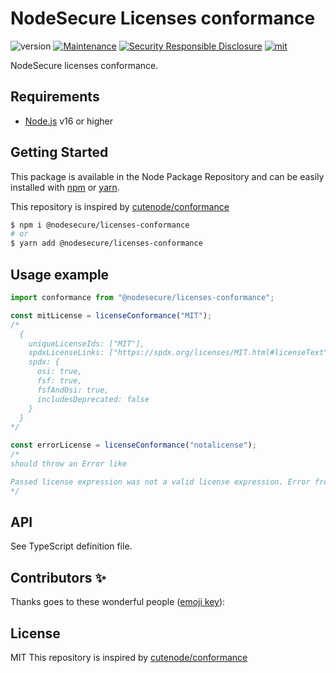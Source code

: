 # NodeSecure Licenses conformance
![version](https://img.shields.io/badge/dynamic/json.svg?url=https://raw.githubusercontent.com/NodeSecure/flags/master/package.json&query=$.version&label=Version)
[![Maintenance](https://img.shields.io/badge/Maintained%3F-yes-green.svg)](https://github.com/NodeSecure/flags/commit-activity)
[![Security Responsible Disclosure](https://img.shields.io/badge/Security-Responsible%20Disclosure-yellow.svg)](https://github.com/nodejs/security-wg/blob/master/processes/responsible_disclosure_template.md
)
[![mit](https://img.shields.io/github/license/Naereen/StrapDown.js.svg)](https://github.com/NodeSecure/flags/blob/master/LICENSE)

NodeSecure licenses conformance.

## Requirements
- [Node.js](https://nodejs.org/en/) v16 or higher

## Getting Started

This package is available in the Node Package Repository and can be easily installed with [npm](https://docs.npmjs.com/getting-started/what-is-npm) or [yarn](https://yarnpkg.com).

This repository is inspired by [cutenode/conformance](https://github.com/cutenode/conformance.git)

```bash
$ npm i @nodesecure/licenses-conformance
# or
$ yarn add @nodesecure/licenses-conformance
```

## Usage example

```js
import conformance from "@nodesecure/licenses-conformance";

const mitLicense = licenseConformance("MIT");
/*  
  {
    uniqueLicenseIds: ["MIT"],
    spdxLicenseLinks: ["https://spdx.org/licenses/MIT.html#licenseText"],
    spdx: {
      osi: true,
      fsf: true,
      fsfAndOsi: true,
      includesDeprecated: false
    }
  }
*/

const errorLicense = licenseConformance("notalicense");
/*
should throw an Error like

Passed license expression was not a valid license expression. Error from spdx-expression-parse: Error: `u` at offset 0
*/
```

## API

See TypeScript definition file.


## Contributors ✨

<!-- ALL-CONTRIBUTORS-BADGE:START - Do not remove or modify this section -->
<!-- ALL-CONTRIBUTORS-BADGE:END -->

Thanks goes to these wonderful people ([emoji key](https://allcontributors.org/docs/en/emoji-key)):


## License
MIT
This repository is inspired by [cutenode/conformance](https://github.com/cutenode/conformance.git)
